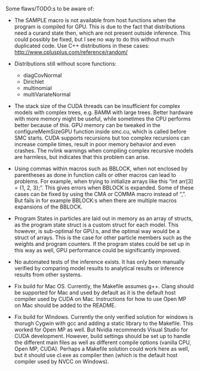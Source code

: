Some flaws/TODO:s to be aware of:

- The SAMPLE macro is not available from host functions when the program is compiled for GPU. This is due to the fact that distributions need a curand state then, which are not present outside inference. This could possibly be fixed, but I see no way to do this without much duplicated code. Use C++ distributions in these cases: http://www.cplusplus.com/reference/random/


- Distributions still without score functions:
    - diagCovNormal
    - Dirichlet
    - multinomial
    - multiVariateNormal

- The stack size of the CUDA threads can be insufficient for complex models with complex trees, e.g. BAMM with large trees. Better hardware with more memory might be useful, while sometimes the CPU performs better because of this. GPU memory can be tweaked in the configureMemSizeGPU function inside smc.cu, which is called before SMC starts. CUDA supports recursions but too complex recursions can increase compile times, result in poor memory behavior and even crashes. The nvlink warnings when compiling complex recursive models are harmless, but indicates that this problem can arise. 


- Using commas within macros such as BBLOCK, when not enclosed by parentheses as done in function calls or other macros can lead to problems. For example, when trying to initialize arrays like this “int arr[3] = {1, 2, 3};”. This gives errors when BBLOCK is expanded. Some of these cases can be fixed by using the CMA or COMMA macro instead of “,”. But fails in for example BBLOCK:s when there are multiple macros expansions of the BBLOCK. 

- Program States in particles are laid out in memory as an array of structs, as the program state struct is a custom struct for each model. This however, is sub-optimal for GPU:s, and the optimal way would be a struct of arrays. This is the case for other particle members such as the weights and program counters. If the program states could be set up in this way as well, GPU performance could be significantly improved. 

- No automated tests of the inference exists. It has only been manually verified by comparing model results to analytical results or inference results from other systems. 

- Fix build for Mac OS. Currently, the Makefile assumes g++. Clang should be supported for Mac and used by default as it is the default host compiler used by CUDA on Mac. Instructions for how to use Open MP on Mac should be added to the README. 

- Fix build for Windows. Currently the only verified solution for windows is thorugh Cygwin with gcc and adding a static library to the Makefile. This worked for Open MP as well. But Nvidia recommends Visual Studio for CUDA development. However, build settings should be set up to handle the different main files as well as different compile options (vanilla CPU, Open MP, CUDA). Perhaps a Makefile solution could work here as well, but it should use cl.exe as compiler then (which is the default host compiler used by NVCC on Windows).
